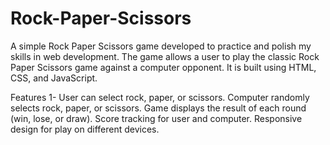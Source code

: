# Rock-Paper-Scissors
A simple Rock Paper Scissors game developed to practice and polish my skills in web development. The game allows a user to play the classic Rock Paper Scissors game against a computer opponent. It is built using HTML, CSS, and JavaScript.

Features
1- User can select rock, paper, or scissors.
Computer randomly selects rock, paper, or scissors.
Game displays the result of each round (win, lose, or draw).
Score tracking for user and computer.
Responsive design for play on different devices.
